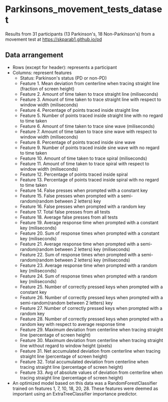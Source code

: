 # Parkinsons_movement_tests_dataset

Results from 31 participants (13 Parkinson's, 18 Non-Parkinson's) from a movement test at https://skparab1.github.io/pd


## Data arrangement
- Rows (except for header): represents a participant
- Columns: represent features
  - Status: Parkinson's status (PD or non-PD)
  - Feature 1. Mean deviation from centerline when tracing straight line (fraction of screen height)
  - Feature 2. Amount of time taken to trace straight line (miliseconds)
  - Feature 3. Amount of time taken to trace straight line with respect to window width (miliseconds)
  - Feature 4. Percentage of points traced inside straight line
  - Feature 5. Number of points traced inside straight line with no regard to time taken
  - Feature 6. Amount of time taken to trace sine wave (miliseconds)
  - Feature 7. Amount of time taken to trace sine wave with respect to window width (miliseconds)
  - Feature 8. Percentage of points traced inside sine wave
  - Feature 9. Number of points traced inside sine wave with no regard to time taken
  - Feature 10. Amount of time taken to trace spiral (miliseconds)
  - Feature 11. Amount of time taken to trace spiral with respect to window width (miliseconds)
  - Feature 12. Percentage of points traced inside spiral
  - Feature 13. Percentage of points traced inside spiral with no regard to time taken
  - Feature 14. False presses when prompted with a constant key
  - Feature 15. False presses when prompted with a semi-random(random between 2 letters) key
  - Feature 16. False presses when prompted with a random key
  - Feature 17. Total false presses from all tests
  - Feature 18. Average false presses from all tests
  - Feature 19. Average response time when prompted with a constant key (miliseconds)
  - Feature 20. Sum of response times when prompted with a constant key (miliseconds)
  - Feature 21. Average response time when prompted with a semi-random(random between 2 letters) key (miliseconds)
  - Feature 22. Sum of response times when prompted with a semi-random(random between 2 letters) key (miliseconds)
  - Feature 23. Average response time when prompted with a random key (miliseconds)
  - Feature 24. Sum of response times when prompted with a random key (miliseconds)
  - Feature 25. Number of correctly pressed keys when prompted with a constant key
  - Feature 26. Number of correctly pressed keys when prompted with a semi-random(random between 2 letters) key
  - Feature 27. Number of correctly pressed keys when prompted with a random key
  - Feature 28. Number of correctly pressed keys when prompted with a random key with respect to average response time
  - Feature 29. Maximum deviation from centerline when tracing straight line (percentage of screen height)
  - Feature 30. Maximum deviation from centerline when tracing straight line without regard to window height (pixels)
  - Feature 31. Net accumulated deviation from centerline when tracing straight line (percentage of screen height)
  - Feature 32. Total accumulated deviation from centerline when tracing straight line (percentage of screen height)
  - Feature 33. Avg of absolute values of deviation from centerline when tracing straight line (percentage of screen height)
- An optimized model based on this data was a RandomForestClassifier trained on features 1, 7, 10, 18, 20, 28. These features were deemed as important using an ExtraTreeClassifier importance predictor.
